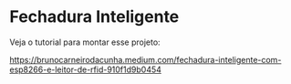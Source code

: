 # Fechadura Inteligente
Veja o tutorial para montar esse projeto:

https://brunocarneirodacunha.medium.com/fechadura-inteligente-com-esp8266-e-leitor-de-rfid-910f1d9b0454

